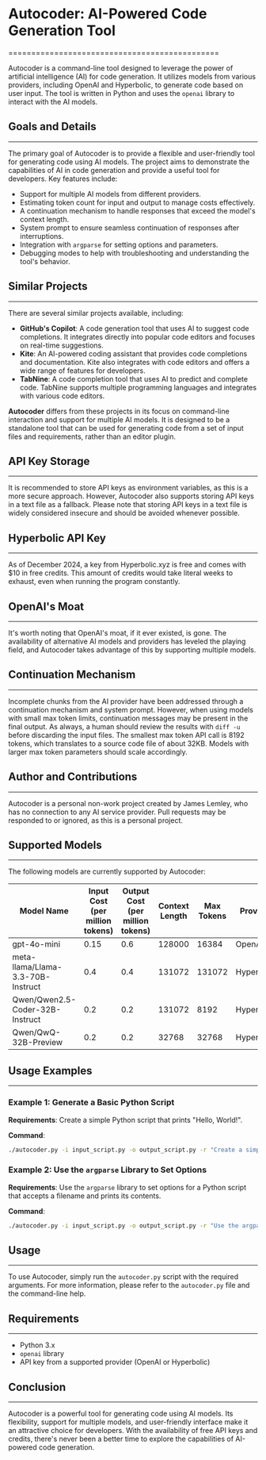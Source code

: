 # Autocoder: AI-Powered Code Generation Tool
==============================================

Autocoder is a command-line tool designed to leverage the power of artificial intelligence (AI) for code generation. It utilizes models from various providers, including OpenAI and Hyperbolic, to generate code based on user input. The tool is written in Python and uses the `openai` library to interact with the AI models.

## Goals and Details
--------------------

The primary goal of Autocoder is to provide a flexible and user-friendly tool for generating code using AI models. The project aims to demonstrate the capabilities of AI in code generation and provide a useful tool for developers. Key features include:

- Support for multiple AI models from different providers.
- Estimating token count for input and output to manage costs effectively.
- A continuation mechanism to handle responses that exceed the model's context length.
- System prompt to ensure seamless continuation of responses after interruptions.
- Integration with `argparse` for setting options and parameters.
- Debugging modes to help with troubleshooting and understanding the tool's behavior.

## Similar Projects
-------------------

There are several similar projects available, including:

* **GitHub's Copilot**: A code generation tool that uses AI to suggest code completions. It integrates directly into popular code editors and focuses on real-time suggestions.
* **Kite**: An AI-powered coding assistant that provides code completions and documentation. Kite also integrates with code editors and offers a wide range of features for developers.
* **TabNine**: A code completion tool that uses AI to predict and complete code. TabNine supports multiple programming languages and integrates with various code editors.

**Autocoder** differs from these projects in its focus on command-line interaction and support for multiple AI models. It is designed to be a standalone tool that can be used for generating code from a set of input files and requirements, rather than an editor plugin.

## API Key Storage
------------------

It is recommended to store API keys as environment variables, as this is a more secure approach. However, Autocoder also supports storing API keys in a text file as a fallback. Please note that storing API keys in a text file is widely considered insecure and should be avoided whenever possible.

## Hyperbolic API Key
---------------------

As of December 2024, a key from Hyperbolic.xyz is free and comes with $10 in free credits. This amount of credits would take literal weeks to exhaust, even when running the program constantly.

## OpenAI's Moat
----------------

It's worth noting that OpenAI's moat, if it ever existed, is gone. The availability of alternative AI models and providers has leveled the playing field, and Autocoder takes advantage of this by supporting multiple models.

## Continuation Mechanism
------------------------

Incomplete chunks from the AI provider have been addressed through a continuation mechanism and system prompt. However, when using models with small max token limits, continuation messages may be present in the final output. As always, a human should review the results with `diff -u` before discarding the input files. The smallest max token API call is 8192 tokens, which translates to a source code file of about 32KB. Models with larger max token parameters should scale accordingly.

## Author and Contributions
---------------------------

Autocoder is a personal non-work project created by James Lemley, who has no connection to any AI service provider. Pull requests may be responded to or ignored, as this is a personal project.

## Supported Models
--------------------

The following models are currently supported by Autocoder:

| Model Name                      | Input Cost (per million tokens) | Output Cost (per million tokens) | Context Length | Max Tokens | Provider   |
|---------------------------------|---------------------------------|----------------------------------|----------------|------------|------------|
| gpt-4o-mini                     | 0.15                            | 0.6                              | 128000         | 16384      | OpenAI     |
| meta-llama/Llama-3.3-70B-Instruct | 0.4                             | 0.4                              | 131072         | 131072     | Hyperbolic |
| Qwen/Qwen2.5-Coder-32B-Instruct   | 0.2                             | 0.2                              | 131072         | 8192       | Hyperbolic |
| Qwen/QwQ-32B-Preview            | 0.2                             | 0.2                              | 32768          | 32768      | Hyperbolic |

## Usage Examples
------------------

### Example 1: Generate a Basic Python Script

**Requirements**: Create a simple Python script that prints "Hello, World!".

**Command**:
```bash
./autocoder.py -i input_script.py -o output_script.py -r "Create a simple Python script that prints 'Hello, World!'."
```

### Example 2: Use the `argparse` Library to Set Options

**Requirements**: Use the `argparse` library to set options for a Python script that accepts a filename and prints its contents.

**Command**:
```bash
./autocoder.py -i input_script.py -o output_script.py -r "Use the argparse library to set options for a Python script that accepts a filename and prints its contents."
```

## Usage
---------

To use Autocoder, simply run the `autocoder.py` script with the required arguments. For more information, please refer to the `autocoder.py` file and the command-line help.

## Requirements
---------------

* Python 3.x
* `openai` library
* API key from a supported provider (OpenAI or Hyperbolic)

## Conclusion
----------

Autocoder is a powerful tool for generating code using AI models. Its flexibility, support for multiple models, and user-friendly interface make it an attractive choice for developers. With the availability of free API keys and credits, there's never been a better time to explore the capabilities of AI-powered code generation.
